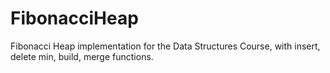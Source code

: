 # FibonacciHeap
Fibonacci Heap implementation for the Data Structures Course, with insert, delete min, build, merge functions.
